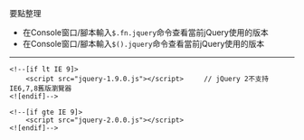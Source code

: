 要點整理
- 在Console窗口/腳本輸入`$.fn.jquery`命令查看當前jQuery使用的版本
- 在Console窗口/腳本輸入`$().jquery`命令查看當前jQuery使用的版本

---

```
<!--[if lt IE 9]>
	<script src="jquery-1.9.0.js"></script>		// jQuery 2不支持IE6,7,8舊版瀏覽器
<![endif]-->
```

```
<!--[if gte IE 9]>
	<script src="jquery-2.0.0.js"></script>
<![endif]-->
```
